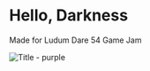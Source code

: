 # Hello, Darkness
Made for Ludum Dare 54 Game Jam

![Title - purple](https://github.com/Andikki/LD54/assets/10902643/58f50140-8e09-44e1-a72b-eee70c5ace70)
